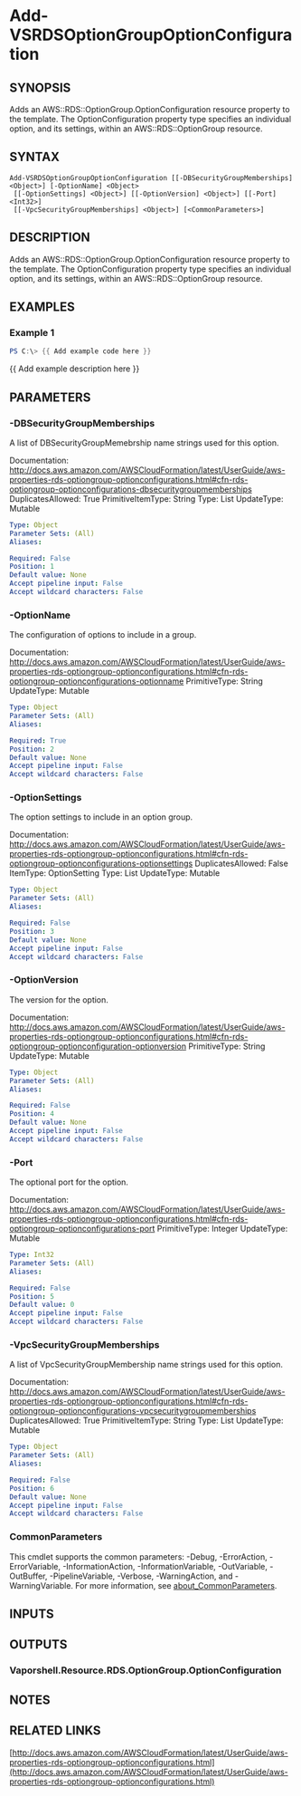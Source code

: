 # Add-VSRDSOptionGroupOptionConfiguration

## SYNOPSIS
Adds an AWS::RDS::OptionGroup.OptionConfiguration resource property to the template.
The OptionConfiguration property type specifies an individual option, and its settings, within an AWS::RDS::OptionGroup resource.

## SYNTAX

```
Add-VSRDSOptionGroupOptionConfiguration [[-DBSecurityGroupMemberships] <Object>] [-OptionName] <Object>
 [[-OptionSettings] <Object>] [[-OptionVersion] <Object>] [[-Port] <Int32>]
 [[-VpcSecurityGroupMemberships] <Object>] [<CommonParameters>]
```

## DESCRIPTION
Adds an AWS::RDS::OptionGroup.OptionConfiguration resource property to the template.
The OptionConfiguration property type specifies an individual option, and its settings, within an AWS::RDS::OptionGroup resource.

## EXAMPLES

### Example 1
```powershell
PS C:\> {{ Add example code here }}
```

{{ Add example description here }}

## PARAMETERS

### -DBSecurityGroupMemberships
A list of DBSecurityGroupMemebrship name strings used for this option.

Documentation: http://docs.aws.amazon.com/AWSCloudFormation/latest/UserGuide/aws-properties-rds-optiongroup-optionconfigurations.html#cfn-rds-optiongroup-optionconfigurations-dbsecuritygroupmemberships
DuplicatesAllowed: True
PrimitiveItemType: String
Type: List
UpdateType: Mutable

```yaml
Type: Object
Parameter Sets: (All)
Aliases:

Required: False
Position: 1
Default value: None
Accept pipeline input: False
Accept wildcard characters: False
```

### -OptionName
The configuration of options to include in a group.

Documentation: http://docs.aws.amazon.com/AWSCloudFormation/latest/UserGuide/aws-properties-rds-optiongroup-optionconfigurations.html#cfn-rds-optiongroup-optionconfigurations-optionname
PrimitiveType: String
UpdateType: Mutable

```yaml
Type: Object
Parameter Sets: (All)
Aliases:

Required: True
Position: 2
Default value: None
Accept pipeline input: False
Accept wildcard characters: False
```

### -OptionSettings
The option settings to include in an option group.

Documentation: http://docs.aws.amazon.com/AWSCloudFormation/latest/UserGuide/aws-properties-rds-optiongroup-optionconfigurations.html#cfn-rds-optiongroup-optionconfigurations-optionsettings
DuplicatesAllowed: False
ItemType: OptionSetting
Type: List
UpdateType: Mutable

```yaml
Type: Object
Parameter Sets: (All)
Aliases:

Required: False
Position: 3
Default value: None
Accept pipeline input: False
Accept wildcard characters: False
```

### -OptionVersion
The version for the option.

Documentation: http://docs.aws.amazon.com/AWSCloudFormation/latest/UserGuide/aws-properties-rds-optiongroup-optionconfigurations.html#cfn-rds-optiongroup-optionconfiguration-optionversion
PrimitiveType: String
UpdateType: Mutable

```yaml
Type: Object
Parameter Sets: (All)
Aliases:

Required: False
Position: 4
Default value: None
Accept pipeline input: False
Accept wildcard characters: False
```

### -Port
The optional port for the option.

Documentation: http://docs.aws.amazon.com/AWSCloudFormation/latest/UserGuide/aws-properties-rds-optiongroup-optionconfigurations.html#cfn-rds-optiongroup-optionconfigurations-port
PrimitiveType: Integer
UpdateType: Mutable

```yaml
Type: Int32
Parameter Sets: (All)
Aliases:

Required: False
Position: 5
Default value: 0
Accept pipeline input: False
Accept wildcard characters: False
```

### -VpcSecurityGroupMemberships
A list of VpcSecurityGroupMembership name strings used for this option.

Documentation: http://docs.aws.amazon.com/AWSCloudFormation/latest/UserGuide/aws-properties-rds-optiongroup-optionconfigurations.html#cfn-rds-optiongroup-optionconfigurations-vpcsecuritygroupmemberships
DuplicatesAllowed: True
PrimitiveItemType: String
Type: List
UpdateType: Mutable

```yaml
Type: Object
Parameter Sets: (All)
Aliases:

Required: False
Position: 6
Default value: None
Accept pipeline input: False
Accept wildcard characters: False
```

### CommonParameters
This cmdlet supports the common parameters: -Debug, -ErrorAction, -ErrorVariable, -InformationAction, -InformationVariable, -OutVariable, -OutBuffer, -PipelineVariable, -Verbose, -WarningAction, and -WarningVariable. For more information, see [about_CommonParameters](http://go.microsoft.com/fwlink/?LinkID=113216).

## INPUTS

## OUTPUTS

### Vaporshell.Resource.RDS.OptionGroup.OptionConfiguration
## NOTES

## RELATED LINKS

[http://docs.aws.amazon.com/AWSCloudFormation/latest/UserGuide/aws-properties-rds-optiongroup-optionconfigurations.html](http://docs.aws.amazon.com/AWSCloudFormation/latest/UserGuide/aws-properties-rds-optiongroup-optionconfigurations.html)


